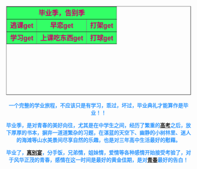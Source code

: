 <!DOCTYPE html PUBLIC "-//W3C//DTD XHTML 1.0 Transitional//EN" "http://www.w3.org/TR/xhtml1/DTD/xhtml1-transitional.dtd">
<html xmlns="http://www.w3.org/1999/xhtml">
<head>
<meta http-equiv="Content-Type" content="text/html; charset=utf-8" />
<title>无标题文档</title>
<style type="text/css">
body table {
	text-align: center;
	font-weight: bold;
	font-family: "Trebuchet MS", Arial, Helvetica, sans-serif;
	font-size: large;
	color: #C06;
}
body {
	text-align: center;
	font-family: Verdana, Geneva, sans-serif;
	color: #39F;
	font-weight: bold;
}
</style>
</head>

<body>
<table width="973" height="241" border="1">
  <tr>
    <td colspan="3" bgcolor="#33FF66">毕业季，告别季</td>
  </tr>
  <tr>
    <td bgcolor="#33FF66">逃课get</td>
    <td bgcolor="#33FF66">早恋get</td>
    <td bgcolor="#33FF66">打架get</td>
  </tr>
  <tr>
    <td bgcolor="#33FF66">学习get</td>
    <td bgcolor="#33FF66">上课吃东西get</td>
    <td bgcolor="#33FF66">打球get</td>
  </tr>
</table>
<p>一个完整的学业旅程，不应该只是有学习，乖过，坏过，毕业典礼才能算作是毕业！！ </p>
<p>毕业季，是对青春的美好向往，尤其是在中学生之间，经历了繁重的<a href="https://baike.baidu.com/item/%E9%AB%98%E8%80%83/219910" target="_blank" data-lemmaid="219910">高考</a>之后，放下厚厚的书本，摒弃一道道繁杂的习题，在湛蓝的天空下、幽静的小树林里、迷人的海滩等山水美景间尽享自然的乐趣，也是对三年高中生活最好的慰藉。</p>
<p>毕业了，<a href="https://baike.baidu.com/item/%E7%A6%BB%E5%88%AB%E5%AE%B4" target="_blank">离别宴</a>，分手饭，兄弟情，姐妹情，爱情等各种感情开始接受考验了，对于风华正茂的青春，感情在这一时间是最好的黄金佳期，是对<a href="https://baike.baidu.com/item/%E9%9D%92%E6%98%A5/45423" target="_blank" data-lemmaid="45423">青春</a>最好的告白！</p>
</body>
</html>

